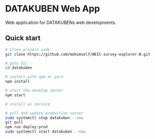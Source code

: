 # DATAKUBEN Web App
Web application for DATAKUBENs web developments.
## Quick start

```bash
# Clone project code 
git clone https://github.com/mehimself/NEIC-survey-explorer-B.git

# goto dir
cd datakuben

# install with npm or yarn
npm install

# start the develop server
npm start

# install as service

# pull and update production server
sudo systemctl stop datakuben --now
git pull
npm run deploy:prod
sudo systemctl start datakuben --now
```
